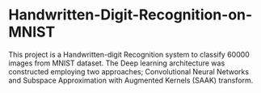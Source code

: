 # Handwritten-Digit-Recognition-on-MNIST
This project is a Handwritten-digit Recognition system to classify 60000 images from MNIST dataset. The Deep learning architecture was constructed employing two approaches; Convolutional Neural Networks and Subspace Approximation with Augmented Kernels (SAAK) transform.
